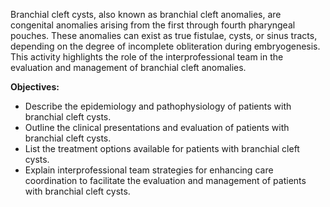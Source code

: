 Branchial cleft cysts, also known as branchial cleft anomalies, are congenital anomalies arising from the first through fourth pharyngeal pouches. These anomalies can exist as true fistulae, cysts, or sinus tracts, depending on the degree of incomplete obliteration during embryogenesis. This activity highlights the role of the interprofessional team in the evaluation and management of branchial cleft anomalies.

**Objectives:**
- Describe the epidemiology and pathophysiology of patients with branchial cleft cysts.
- Outline the clinical presentations and evaluation of patients with branchial cleft cysts.
- List the treatment options available for patients with branchial cleft cysts.
- Explain interprofessional team strategies for enhancing care coordination to facilitate the evaluation and management of patients with branchial cleft cysts.
